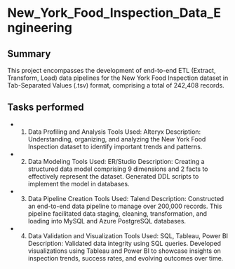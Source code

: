# New_York_Food_Inspection_Data_Engineering

## Summary
This project encompasses the development of end-to-end ETL (Extract, Transform, Load) data pipelines for the New York Food Inspection dataset in Tab-Separated Values (.tsv) format, comprising a total of 242,408 records. 

## Tasks performed
- 1. Data Profiling and Analysis
Tools Used: Alteryx
Description: Understanding, organizing, and analyzing the New York Food Inspection dataset to identify important trends and patterns.

- 2. Data Modeling
Tools Used: ER/Studio
Description: Creating a structured data model comprising 9 dimensions and 2 facts to effectively represent the dataset. Generated DDL scripts to implement the model in databases.

- 3. Data Pipeline Creation
Tools Used: Talend
Description: Constructed an end-to-end data pipeline to manage over 200,000 records. This pipeline facilitated data staging, cleaning, transformation, and loading into MySQL and Azure PostgreSQL databases.

- 4. Data Validation and Visualization
Tools Used: SQL, Tableau, Power BI
Description: Validated data integrity using SQL queries. Developed visualizations using Tableau and Power BI to showcase insights on inspection trends, success rates, and evolving outcomes over time.
